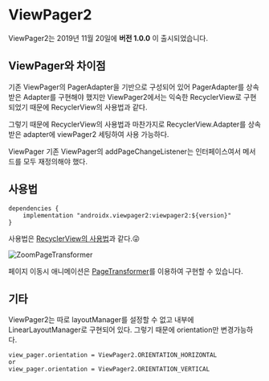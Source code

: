 # ViewPager2

ViewPager2는 2019년 11월 20일에 **버전 1.0.0** 이 출시되었습니다.

## ViewPager와 차이점

기존 ViewPager의 PagerAdapter을 기반으로 구성되어 있어 PagerAdapter를 상속받은 Adapter를 구현해야 했지만
ViewPager2에서는 익숙한 RecyclerView로 구현되었기 때문에 RecyclerView의 사용법과 같다.

그렇기 때문에 RecyclerView의 사용법과 마찬가지로 RecyclerView.Adapter를 상속받은 adapter에 viewPager2 세팅하여 사용 가능하다.

ViewPager 
기존 ViewPager의 addPageChangeListener는 인터페이스여서 메서드를 모두 재정의해야 했다.

## 사용법
```
dependencies {
    implementation "androidx.viewpager2:viewpager2:${version}"
}
```
사용법은 [RecyclerView의 사용법](https://github.com/Knowre-Dev/AndroidDevCurriculum/blob/content/recyclerView/Android/ViewComponent/View/AdapterViews/RecyclerView/RecyclerView.md)과 같다.😜

![ZoomPageTransformer](https://i.stack.imgur.com/wY0Dj.gif)

페이지 이동시 애니메이션은 [PageTransformer](https://developer.android.com/training/animation/screen-slide-2#pagetransformer)를 이용하여 구현할 수 있습니다.

## 기타
ViewPager2는 따로 layoutManager를 설정할 수 없고 내부에 LinearLayoutManager로 구현되어 있다.
그렇기 때문에 orientation만 변경가능하다.
```
view_pager.orientation = ViewPager2.ORIENTATION_HORIZONTAL
or
view_pager.orientation = ViewPager2.ORIENTATION_VERTICAL
```
